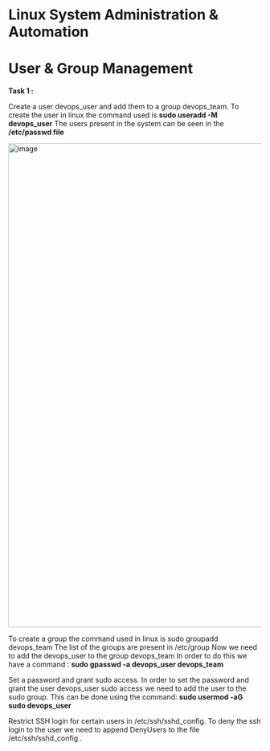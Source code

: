 # Linux System Administration & Automation
# User & Group Management

**Task 1 :**

Create a user devops_user and add them to a group devops_team. 
To create the user in linux the command used is **sudo useradd -M devops_user**
The users present in the system can be seen in the **/etc/passwd file**

<img width="963" alt="image" src="https://github.com/user-attachments/assets/bb16648e-aa1c-410f-b64f-b8083acb9e61" />

To create a group the command used in linux is sudo groupadd devops_team
The list of the groups are present in /etc/group
Now we need to add the devops_user to the group devops_team
In order to do this we have a command : **sudo gpasswd -a devops_user devops_team**

Set a password and grant sudo access.
In order to set the password and grant the user devops_user sudo access we need to add the user to the sudo group.
This can be done using the command: **sudo usermod -aG sudo devops_user**

Restrict SSH login for certain users in /etc/ssh/sshd_config.
To deny the ssh login to the user we need to append DenyUsers <theusername> to the file /etc/ssh/sshd_config .


